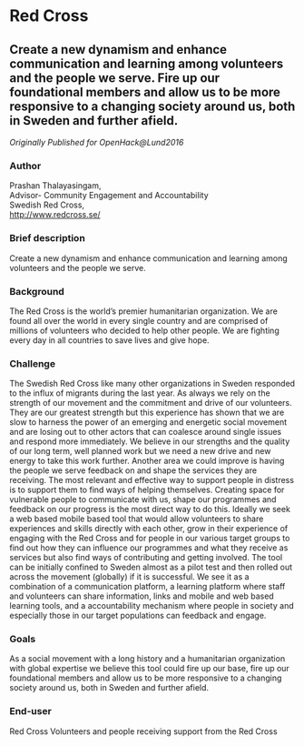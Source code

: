 # Red Cross

## Create a new dynamism and enhance communication and learning among volunteers and the people we serve. Fire up our foundational members and allow us to be more responsive to a changing society around us, both in Sweden and further afield.

*Originally Published for OpenHack@Lund2016*

### Author
Prashan Thalayasingam,<br>
Advisor- Community Engagement and Accountability<br>
Swedish Red Cross,<br>
http://www.redcross.se/

### Brief description
Create a new dynamism and enhance communication and learning among volunteers and the people we serve.

### Background
The Red Cross is the world’s premier humanitarian organization. We are found all over the world in every single country and are comprised of millions of volunteers who decided to help other people. We are fighting every day in all countries to save lives and give hope.

### Challenge
The Swedish Red Cross like many other organizations in Sweden responded to the influx of migrants during the last year. As always we rely on the strength of our movement and the commitment and drive of our volunteers. They are our greatest strength but this experience has shown that we are slow to harness the power of an emerging and energetic social movement and are losing out to other actors that can coalesce around single issues and respond more immediately. We believe in our strengths and the quality of our long term, well planned work but we need a new drive and new energy to take this work further. Another area we could improve is having the people we serve feedback on and shape the services they are receiving. The most relevant and effective way to support people in distress is to support them to find ways of helping themselves. Creating space for vulnerable people to communicate with us, shape our programmes and feedback on our progress is the most direct way to do this. Ideally we seek a web based mobile based tool that would allow volunteers to share experiences and skills directly with each other, grow in their experience of engaging with the Red Cross and for people in our various target groups to find out how they can influence our programmes and what they receive as services but also find ways of contributing and getting involved. The tool can be initially confined to Sweden almost as a pilot test and then rolled out across the movement (globally) if it is successful. We see it as a combination of a communication platform, a learning platform where staff and volunteers can share information, links and mobile and web based learning tools, and a accountability mechanism where people in society and especially those in our target populations can feedback and engage.

### Goals
As a social movement with a long history and a humanitarian organization with global expertise we believe this tool could fire up our base, fire up our foundational members and allow us to be more responsive to a changing society around us, both in Sweden and further afield.

### End-user
Red Cross Volunteers and people receiving support from the Red Cross
